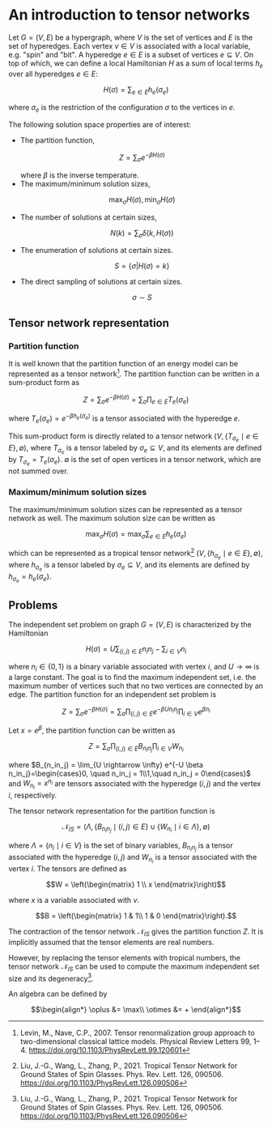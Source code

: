 # An introduction to tensor networks

Let $G = (V, E)$ be a hypergraph, where $V$ is the set of vertices and $E$ is the set of hyperedges. Each vertex $v \in V$ is associated with a local variable, e.g. "spin" and "bit". A hyperedge $e \in E$ is a subset of vertices $e \subseteq V$. On top of which, we can define a local Hamiltonian $H$ as a sum of local terms $h_e$ over all hyperedges $e \in E$:

```math
H(\sigma) = \sum_{e \in E} h_e(\sigma_e)
```

where $\sigma_e$ is the restriction of the configuration $\sigma$ to the vertices in $e$.

The following solution space properties are of interest:

* The partition function,
    ```math
    Z = \sum_{\sigma} e^{-\beta H(\sigma)}
    ```
    where $\beta$ is the inverse temperature.
* The maximum/minimum solution sizes,
    ```math
    \max_{\sigma} H(\sigma), \min_{\sigma} H(\sigma)
    ```
* The number of solutions at certain sizes,
    ```math
    N(k) = \sum_{\sigma} \delta(k, H(\sigma))
    ```
* The enumeration of solutions at certain sizes.
    ```math
    S = \{ \sigma | H(\sigma) = k \}
    ```
* The direct sampling of solutions at certain sizes.
    ```math
    \sigma \sim S
    ```

## Tensor network representation

### Partition function
It is well known that the partition function of an energy model can be represented as a tensor network[^Levin2007]. The partition function can be written in a sum-product form as
```math
Z = \sum_{\sigma} e^{-\beta H(\sigma)} = \sum_{\sigma} \prod_{e \in E} T_e(\sigma_e)
```
where $T_e(\sigma_e) = e^{-\beta h_e(\sigma_e)}$ is a tensor associated with the hyperedge $e$.

This sum-product form is directly related to a tensor network $(V, \{T_{\sigma_e} \mid e\in E\}, \emptyset)$, where $T_{\sigma_e}$ is a tensor labeled by $\sigma_e \subseteq V$, and its elements are defined by $T_{\sigma_e}= T_e(\sigma_e)$. $\emptyset$ is the set of open vertices in a tensor network, which are not summed over.

### Maximum/minimum solution sizes
The maximum/minimum solution sizes can be represented as a tensor network as well. The maximum solution size can be written as
```math
\max_{\sigma} H(\sigma) = \max_{\sigma} \sum_{e \in E} h_e(\sigma_e)
```
which can be represented as a tropical tensor network[^Liu2021] $(V, \{h_{\sigma_e} \mid e\in E\}, \emptyset)$, where $h_{\sigma_e}$ is a tensor labeled by $\sigma_e \subseteq V$, and its elements are defined by $h_{\sigma_e}= h_e(\sigma_e)$.

## Problems
The independent set problem on graph $G=(V, E)$ is characterized by the Hamiltonian
```math
H(\sigma) = U \sum_{(i, j) \in E}  n_i n_j - \sum_{i \in V} n_i
```
where $n_i \in \{0, 1\}$ is a binary variable associated with vertex $i$, and $U\rightarrow \infty$ is a large constant. The goal is to find the maximum independent set, i.e. the maximum number of vertices such that no two vertices are connected by an edge.
The partition function for an independent set problem is
```math
Z = \sum_{\sigma} e^{-\beta H(\sigma)} = \sum_{\sigma} \prod_{(i, j) \in E} e^{-\beta U n_in_j} \prod_{i \in V} e^{\beta n_i}
```

Let $x = e^{\beta}$, the partition function can be written as
```math
Z = \sum_{\sigma} \prod_{(i, j) \in E} B_{n_in_j} \prod_{i \in V} W_{n_i}
```
where $B_{n_in_j} = \lim_{U \rightarrow \infty} e^{-U \beta n_in_j}=\begin{cases}0, \quad n_in_j = 1\\1,\quad n_in_j = 0\end{cases}$ and $W_{n_i} = x^{n_i}$ are tensors associated with the hyperedge $(i, j)$ and the vertex $i$, respectively.

The tensor network representation for the partition function is
```math
\mathcal{N}_{IS} = (\Lambda, \{B_{n_in_j} \mid (i, j)\in E\} \cup \{W_{n_i} \mid i\in \Lambda\}, \emptyset)
```
where $\Lambda = \{n_i \mid i \in V\}$ is the set of binary variables, $B_{n_in_j}$ is a tensor associated with the hyperedge $(i, j)$ and $W_{n_i}$ is a tensor associated with the vertex $i$. The tensors are defined as
```math
W = \left(\begin{matrix}
    1 \\
    x
    \end{matrix}\right)
```
where $x$ is a variable associated with $v$.
```math
B = \left(\begin{matrix}
1  & 1\\
1 & 0
\end{matrix}\right).
```

The contraction of the tensor network $\mathcal{N}_{IS}$ gives the partition function $Z$. It is implicitly assumed that the tensor elements are real numbers.

However, by replacing the tensor elements with tropical numbers, the tensor network $\mathcal{N}_{IS}$ can be used to compute the maximum independent set size and its degeneracy[^Liu2021].

An algebra can be defined by
```math
\begin{align*}
\oplus &= \max\\
\otimes &= +
\end{align*}
```

[^Levin2007]: Levin, M., Nave, C.P., 2007. Tensor renormalization group approach to two-dimensional classical lattice models. Physical Review Letters 99, 1–4. https://doi.org/10.1103/PhysRevLett.99.120601
[^Liu2021]: Liu, J.-G., Wang, L., Zhang, P., 2021. Tropical Tensor Network for Ground States of Spin Glasses. Phys. Rev. Lett. 126, 090506. https://doi.org/10.1103/PhysRevLett.126.090506